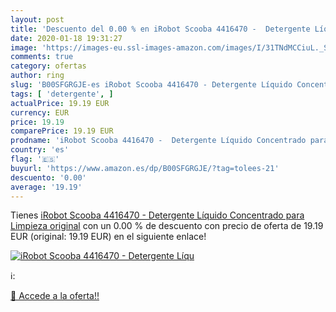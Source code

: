 ```yaml
---
layout: post
title: 'Descuento del 0.00 % en iRobot Scooba 4416470 -  Detergente Líqu'
date: 2020-01-18 19:31:27
image: 'https://images-eu.ssl-images-amazon.com/images/I/31TNdMCCiuL._SL200_.jpg'
comments: true
category: ofertas
author: ring
slug: 'B00SFGRGJE-es iRobot Scooba 4416470 - Detergente Líquido Concentrado...'
tags: [ 'detergente', ]
actualPrice: 19.19 EUR
currency: EUR
price: 19.19
comparePrice: 19.19 EUR
prodname: 'iRobot Scooba 4416470 -  Detergente Líquido Concentrado para Limpieza  original'
country: 'es'
flag: '🇪🇸'
buyurl: 'https://www.amazon.es/dp/B00SFGRGJE/?tag=tolees-21'
descuento: '0.00'
average: '19.19'
---
```


Tienes [iRobot Scooba 4416470 -  Detergente Líquido Concentrado para Limpieza  original](https://www.amazon.es/dp/B00SFGRGJE/?tag=tolees-21) con un 0.00 % de descuento con precio de oferta de 19.19 EUR (original: 19.19 EUR) en el siguiente enlace!

[![iRobot Scooba 4416470 -  Detergente Líqu](https://images-eu.ssl-images-amazon.com/images/I/31TNdMCCiuL._SL200_.jpg)](https://www.amazon.es/dp/B00SFGRGJE/?tag=tolees-21)

ℹ️:


[🛒 Accede a la oferta!!](https://www.amazon.es/dp/B00SFGRGJE/?tag=tolees-21)
